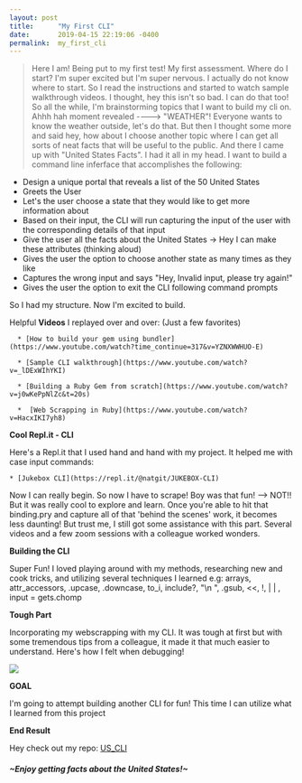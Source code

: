 ```yaml
---
layout: post
title:      "My First CLI"
date:       2019-04-15 22:19:06 -0400
permalink:  my_first_cli
---
```



> Here I am! Being put to my first test! My first assessment. Where do I start? I'm super excited but I'm super nervous. I actually do not know where to start. So I read the instructions and started to watch sample walkthrough videos. I thought, hey this isn't so bad. I can do that too! So all the while, I'm brainstorming topics that I want to build my cli on. Ahhh hah moment revealed ----> "WEATHER"! Everyone wants to know the weather outside, let's do that. But then I thought some more and said hey, how about I choose another topic where I can get all sorts of neat facts that will be useful to the public. And there I came up with "United States Facts". I had it all in my head. I want to build a command line inferface that accomplishes the following:

* Design a unique portal that reveals a list of the 50 United States
* Greets the User
* Let's the user choose a state that they would like to get more information about
* Based on their input, the CLI will run capturing the input of the user with the corresponding details of that input
* Give the user all the facts about the United States -> Hey I can make these attributes (thinking aloud)
* Gives the user the option to choose another state as many times as they like
* Captures the wrong input and says "Hey, Invalid input, please try again!"
* Gives the user the option to exit the CLI following command prompts

So I had my structure. Now I'm excited to build. 

Helpful **Videos** I replayed over and over: (Just a few favorites)


      * [How to build your gem using bundler](https://www.youtube.com/watch?time_continue=317&v=YZNXWWHUO-E)

      * [Sample CLI walkthrough](https://www.youtube.com/watch?v=_lDExWIhYKI)

      * [Building a Ruby Gem from scratch](https://www.youtube.com/watch?v=j0wKePpNlZc&t=20s)

      *  [Web Scrapping in Ruby](https://www.youtube.com/watch?v=HacxIKI7yh8)


**Cool Repl.it - CLI**

Here's a Repl.it that I used hand and hand with my project. It helped me with case input commands:

    * [Jukebox CLI](https://repl.it/@natgit/JUKEBOX-CLI)

Now I can really begin. So now I have to scrape! Boy was that fun! --> NOT!! But it was really cool to explore and learn. Once you're able to hit that binding.pry and capture all of that 'behind the scenes' work, it becomes less daunting!
But trust me, I still got some assistance with this part. Several videos and a few zoom sessions with a colleague worked wonders.

**Building the CLI**

Super Fun! I loved playing around with my methods, researching new and cook tricks, and utilizing several techniques I learned e.g: arrays, attr_accessors, .upcase, .downcase, to_i, include?, "\n ", .gsub, <<,  !,  | | , input = gets.chomp 

**Tough Part** 

Incorporating my webscrapping with my CLI. It was tough at first but with some tremendous tips from a colleague, it made it that much easier to understand. Here's how I felt when debugging! 

![](https://cdn-images-1.medium.com/max/1600/1*_XUhAqj85kVNgy9JLlH9Iw.gif)


**GOAL**

I'm going to attempt building another CLI for fun! This time I can utilize what I learned from this project

**End Result**

Hey check out my repo: [US_CLI](https://github.com/mtruman92/us_cli.git)

#####                                                                                             ~Enjoy getting facts about the United States!~

